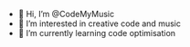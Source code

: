 - 👋 Hi, I’m @CodeMyMusic
- 👀 I’m interested in creative code and music
- 🌱 I’m currently learning code optimisation

<!---
CodeMyMusic/CodeMyMusic is a ✨ special ✨ repository because its `README.md` (this file) appears on your GitHub profile.
You can click the Preview link to take a look at your changes.
--->
